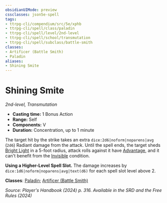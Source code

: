 ```yaml
---
obsidianUIMode: preview
cssclasses: json5e-spell
tags:
- ttrpg-cli/compendium/src/5e/xphb
- ttrpg-cli/spell/class/paladin
- ttrpg-cli/spell/level/2nd-level
- ttrpg-cli/spell/school/transmutation
- ttrpg-cli/spell/subclass/battle-smith
classes:
- Artificer (Battle Smith)
- Paladin
aliases:
- Shining Smite
---
```

# Shining Smite
*2nd-level, Transmutation*  


- **Casting time:** 1 Bonus Action
- **Range:** Self
- **Components:** V
- **Duration:** Concentration, up to 1 minute

The target hit by the strike takes an extra `dice:2d6|noform|noparens|avg` (`2d6`) Radiant damage from the attack. Until the spell ends, the target sheds [Bright Light](Інструменти%20ДМ/CLI/rules/variant-rules/bright-light-xphb.md) in a 5-foot radius, attack rolls against it have [Advantage](Інструменти%20ДМ/CLI/rules/variant-rules/advantage-xphb.md), and it can't benefit from the [Invisible](Інструменти%20ДМ/CLI/rules/conditions.md#Invisible) condition.

**Using a Higher-Level Spell Slot.** The damage increases by `dice:1d6|noform|noparens|avg|text(d6)` for each spell slot level above 2.

**Classes**: [Paladin](Інструменти%20ДМ/CLI/lists/list-spells-classes-paladin.md); [Artificer (Battle Smith)](Інструменти%20ДМ/CLI/lists/list-spells-classes-battle-smith-tce.md "subclass=TCE;class=TCE")

*Source: Player's Handbook (2024) p. 316. Available in the <span title='Systems Reference Document (5.2)'>SRD</span> and the Free Rules (2024)*